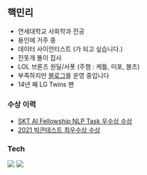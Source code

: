 ## 핵민리

+ 연세대학교 사회학과 전공
+ 용인에 거주 중
+ 데이터 사이언티스트 (가 되고 싶습니다.)
+ 진돗개 똘이 집사
+ LOL 브론즈 원딜/서폿 (주챔 : 케틀, 미포, 블츠)
+ 부족하지만 [블로그](https://lhmlhm1111.github.io/)를 운영 중입니다
+ 14년 째 LG Twins 팬

### 수상 이력
+ [SKT AI Fellowship NLP Task 우수상 수상](https://github.com/SKT-LSL/AI-Fellowship-3rd)
+ [2021 빅콘테스트 최우수상 수상](https://github.com/lhmlhm1111/DAdejus_bigcon_2021)

### Tech
<img src="https://img.shields.io/badge/Python-3776AB?style=for-the-badge&logo=Python&logoColor=white">
<img src="https://img.shields.io/badge/R-276DC3?style=for-the-badge&logo=R&logoColor=white">
